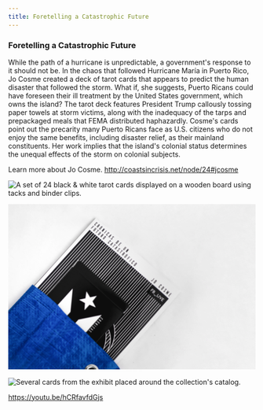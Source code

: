 ```yaml
---
title: Foretelling a Catastrophic Future
---
```


### Foretelling a Catastrophic Future

While the path of a hurricane is unpredictable, a government's response to it should not be. In the chaos that followed Hurricane María in Puerto Rico, Jo Cosme created a deck of tarot cards that appears to predict the human disaster that followed the storm. What if, she suggests, Puerto Ricans could have foreseen their ill treatment by the United States government, which owns the island? The tarot deck features President Trump callously tossing paper towels at storm victims, along with the inadequacy of the tarps and prepackaged meals that FEMA distributed haphazardly.  Cosme's cards point out the precarity many Puerto Ricans face as U.S. citizens who do not enjoy the same benefits, including disaster relief, as their mainland constituents. Her work implies that the island's colonial status determines the unequal effects of the storm on colonial subjects.

Learn more about Jo Cosme. http://coastsincrisis.net/node/24#jcosme

![A set of 24 black & white tarot cards displayed on a wooden board using tacks and binder clips.](assets/images/cosme-j_2017_futuro-catastrofico_01.jpg)

![A catalog of Jo Cosme's exhibition is shown in the picture covered by a partially visible royal blue cloth. The pamphlet has a black and white Puerto Rican flag on its cover.](assets/images/cosme-j_2017_futuro-catastrofico_02.jpg)

![Several cards from the exhibit placed around the collection's catalog.](assets/images/cosme-j_2017_futuro-catastrofico_03.jpg)

https://youtu.be/hCRfavfdGjs